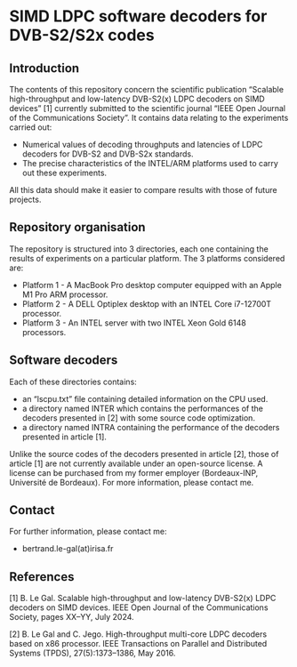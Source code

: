 # SIMD LDPC software decoders for DVB-S2/S2x codes

## Introduction

The contents of this repository concern the scientific publication “Scalable high-throughput and low-latency DVB-S2(x) LDPC decoders on SIMD devices” [1] currently submitted to the scientific journal “IEEE Open Journal of the Communications Society”. It contains data relating to the experiments carried out:

- Numerical values of decoding throughputs and latencies of LDPC decoders for DVB-S2 and DVB-S2x standards.
- The precise characteristics of the INTEL/ARM platforms used to carry out these experiments.

All this data should make it easier to compare results with those of future projects.


## Repository organisation

The repository is structured into 3 directories, each one containing the results of experiments on a particular platform. The 3 platforms considered are:

- Platform 1 - A MacBook Pro desktop computer equipped with an Apple M1 Pro ARM processor.
- Platform 2 - A DELL Optiplex desktop with an INTEL Core i7-12700T processor.
- Platform 3 - An INTEL server with two INTEL Xeon Gold 6148 processors.


## Software decoders

Each of these directories contains:
- an “lscpu.txt” file containing detailed information on the CPU used. 
- a directory named INTER which contains the performances of the decoders presented in [2] with some source code optimization.
- a directory named INTRA containing the performance of the decoders presented in article [1].

Unlike the source codes of the decoders presented in article [2], those of article [1] are not currently available under an open-source license. A license can be purchased from my former employer (Bordeaux-INP, Université de Bordeaux). For more information, please contact me.

## Contact

For further information, please contact me:

- bertrand.le-gal(at)irisa.fr

## References

[1] B. Le Gal. Scalable high-throughput and low-latency DVB-S2(x) LDPC decoders on SIMD devices. IEEE Open Journal of the Communications Society, pages XX–YY, July 2024.

[2] B. Le Gal and C. Jego. High-throughput multi-core LDPC decoders based on x86 processor. IEEE Transactions on Parallel and Distributed Systems (TPDS), 27(5):1373–1386, May 2016.